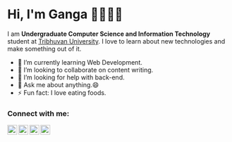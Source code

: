 # Hi, I'm Ganga 👋👩🏾‍💻

I am **Undergraduate Computer Science and Information Technology** student at [Tribhuvan University](www.tribhuvan-university.edu.np). I love to learn about new technologies and make something out of it.

- 🌱 I’m currently learning Web Development.
- 👯 I’m looking to collaborate on content writing.
- 🤔 I’m looking for help with back-end.
- 💬 Ask me about anything.😄
- ⚡ Fun fact: I love eating foods.



### Connect with me:
[<img align="left" alt="gp | Facebook" width="22px" src="https://cdn.jsdelivr.net/npm/simple-icons@v3/icons/facebook.svg" />][facebook]
[<img align="left" alt="gp | LinkedIn" width="22px" src="https://cdn.jsdelivr.net/npm/simple-icons@v3/icons/linkedin.svg" />][linkedin]
[<img align="left" alt="gp | Instagram" width="22px" src="https://cdn.jsdelivr.net/npm/simple-icons@v3/icons/instagram.svg" />][instagram]
[<img align="left" alt="gp | Github" width="22px" src="https://cdn.jsdelivr.net/npm/simple-icons@v3/icons/github.svg" />][github]

[facebook]: https://facebook.com/gangap36
[instagram]: https://instagram.com/gangap36
[linkedin]: https://linkedin.com/in/gangap36
[github]: https://github.com/gangap36
